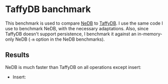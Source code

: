 # TaffyDB banchmark

This benchmark is used to compare <a href="https://github.com/louischatriot/nedb" target="_blank">NeDB</a> to <a href="http://www.taffydb.com/" target="_blank">TaffyDB</a>. I use the same code I use to benchmark NeDB, with the necessary adaptations. Also, since TaffyDB doesn't support persistence, I benchmark it against an in-memory-only NeDB (`-m` option in the NeDB benchmarks).


## Results

NeDB is much faster than TaffyDB on all operations except insert:  

* Insert: 


